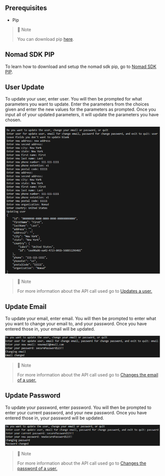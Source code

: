 ## Prerequisites

- Pip

> 📘 Note
> 
> You can download pip [here](https://pip.pypa.io/en/stable/installation/).

## Nomad SDK PIP

To learn how to download and setup the nomad sdk pip, go to [Nomad SDK PIP](https://github.com/Nomad-Media/nomad-sdk/tree/main/nomad-sdk-pip).

## User Update

To update your user, enter user. You will then be prompted for what parameters you want to update. Enter the parameters from the choices given and enter the new values for the parameters as prompted. Once you input all of your updated parameters, it will update the parameters you have chosen.

![](images/user-update.png)

> 📘 Note
> 
> For more information about the API call used go to [Updates a user.](ref:updateuser)

## Update Email

To update your email, enter email. You will then be prompted to enter what you want to change your email to, and your password. Once you have entered those in, your email will be updated.

![](images/update-email.png)

> 📘 Note
> 
> For more information about the API call used go to [Changes the email of a user.](ref:changeemail)

## Update Password

To update your password, enter password. You will then be prompted to enter your current password, and your new password. Once you have entered those in, your password will be updated.

![](images/update-password.png)

> 📘 Note
> 
> For more information about the API call used go to [Changes the password of a user.](ref:changepassword)